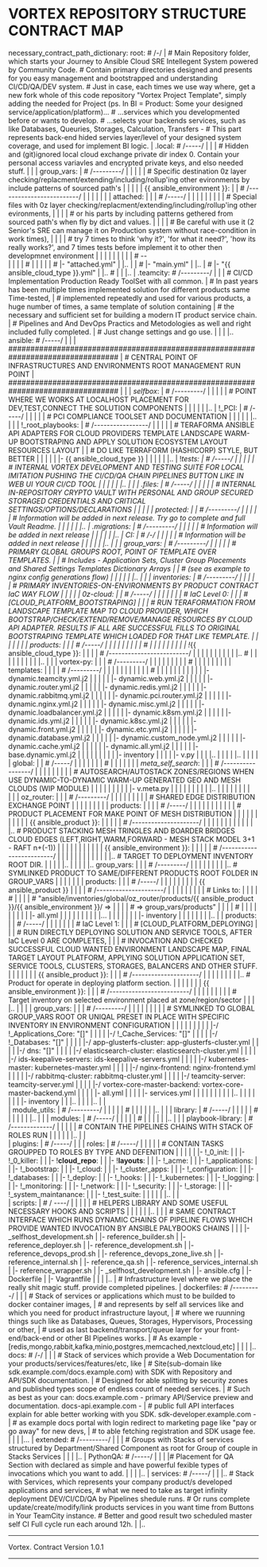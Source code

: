 # VORTEX REPOSITORY STRUCTURE CONTRACT MAP

necessary_contract_path_dictionary:
    root:
    # /-/
        |
        # Main Repository folder, which starts your Journey to Ansible Cloud SRE Intellegent System powered by Community Code.
        # Contain primary directories designed and presents for you easy management and bootstrapped and understanding CI/CD/QA/DEV system.
        # Just in case, each times we use way where, get a new fork whole of this code repository "Vortex Project Template", simply adding the needed for Project (ps. In BI = Product: Some your designed service/application/platform)...
        # ...services which you developmented before or wants to develop.
        # ...selects your backends services, such as like Databases, Queuries, Storages, Calculation, Transfers -
        # This part represents back-end hided servies layer/level of your designed system coverage, and used for implement BI logic. 
        |
        .local:
        # /-----/
        |       |
        |       # Hidden and (git)ignored local cloud exchange private dir index 0. Contain your personal access variavles and encrypted private keys, and elso needed stuff.
        |       |
        |       group_vars:
        |       # /---------/
        |       |           |
        |       |           # Specific destination 0z layer checking/replacment/extending/including/rollup'ing other evironments by include patterns of sourced path's 
        |       |           |
        |       |           {{ ansible_environment }}: 
        |       |           # /-------------------------/
        |       |           |                           |
        |       |           |                           attached: 
        |       |           |                           # /-----/
        |       |           |                           |       |
        |       |           |                           |       # Special files with 0z layer checking/replacment/extending/including/rollup'ing other evironments,
        |       |           |                           |       # or his parts by including patterns gethered from sourced path's when fly by dict and values. 
        |       |           |                           |       # Be careful with use it (2 Senior's SRE can manage it on Production system without race-condition in work times),
        |       |           |                           |       # try 7 times to think 'why it?', 'for what it need?', 'how its really works?', and 7 times tests before implement it to other then developmnet environment
        |       |           |                           |       |
        |       |           |                           |       # --\
        |       |           |                           |       #   |
        |       |           |                           |       #   |- "attached.yml"
        |       |..         |                           |       #   |- "main.yml"
        |                   |..                         |       #   |- "{{ ansible_cloud_type }}.yml"
        |                                               |..     #   |
        |                                                           |..
        |
        .teamcity:
        # /---------/
        |           |
        |           # CI/CD Implementation Production Ready ToolSet with all сommon. 
        |           # In past years has been multiple times implemented solution for different products same Time-tested,
        |           # implemented repeatedly and used for various products, a huge number of times, a same template of solution containing
        |           # the necessary and sufficient set for building a modern IT product service chain. 
        |           # Pipelines and And DevOps Practics and Metodologies as well and right included fully completed. 
        |           # Just change settings and go use.
        |           |
        |           |..
        ansible:
        # /-----/
        |       |
        |       #################################################################################
        |       # CENTRAL POINT OF INFRASTRUCTURES AND ENVIRONMENTS ROOT MANAGEMENT RUN POINT
        |       #################################################################################
        |       |
        |       _selfbox_:
        |       # /---------/
        |       |           |
        |       |           # POINT WHERE WE WORKS AT LOCALHOST PLACEMENT FOR DEV,TEST,CONNECT THE SOLUTION COMPONENTS
        |       |           |
        |       |           |..
        |       !_PCI:
        |       # /-----/
        |       |       |
        |       |       # PCI COMPLIANCE TOOLSET AND DOCUMENTATION
        |       |       |
        |       |       |..
        |       |
        |       !_root_playbooks:
        |       # /-----------------/
        |       |                   |
        |       |                   # TERAFORMA ANSIBLE API ADAPTERS FOR CLOUD PROVIDERS TEMPLATE LANDSCAPE WARM-UP BOOTSTRAPING AND APPLY SOLUTION ECOSYSTEM LAYOUT RESOURCES LAYOUT
        |       |                   # DO LIKE TERRAFORM (HASHICORP) STYLE, BUT BETTER 
        |       |                   |
        |       |                   |- {{ ansible_cloud_type }}
        |       |                   |
        |       |                   |..
        |       !_tests:
        |       # /-----/
        |       |       |
        |       |       # INTERNAL VORTEX DEVELOPMENT AND TESTING SUITE FOR LOCAL IMITATION PUSHING THE CI/CD/QA CHAIN PIPELINES BUTTON LIKE IN WEB UI YOUR CI/CD TOOL 
        |       |       |
        |       |       |..
        |       |
        |       .files:
        |       # /-----/
        |       |       |
        |       |       # INTERNAL IN-REPOSITORY CRYPTO VAULT WITH PERSONAL AND GROUP SECURED STORAGED CREDENTIALS AND CRITICAL SETTINGS/OPTIONS/DECLARATIONS
        |       |       |
        |       |       protected:
        |       |       # /---------/
        |       |                   |
        |       |                   # Information will be added in next release. Try go to complete and full Vault Readme.
        |       |                   |
        |       |                   |..
        |       .migrations:
        |       # /---------/
        |       |           |
        |       |           # Information will be added in next release
        |       |           |
        |       |           |..
        |       CI:
        |       # /-/
        |       |   |
        |       |   # Information will be added in next release
        |       |   |
        |       |   |..
        |       |
        |       group_vars:
        |       # /---------/
        |       |           |
        |       |           # PRIMARY GLOBAL GROUPS ROOT, POINT OF TEMPLATE OVER TEMPLATES. 
        |       |           # Includes - Application Sets, Cluster Group Placements and Shared Settings Templates Dictionary Arrays
        |       |           # (see as example to nginx config generations flow)
        |       |           |
        |       |           |..
        |       |
        |       inventories:
        |       # /---------/
        |       |           |
        |       |           # PRIMARY INVENTORIES-ON-ENVIRONMENTS BY PRODUCT CONTRACT IaC WAY FLOW
        |       |           |
        |       |           0z-cloud:
        |       |           # /-----/
        |       |           |       |
        |       |           |       # IaC Level 0:
        |       |           |       # [CLOUD_PLATFORM_BOOTSTRAPING]
        |       |           |       # RUN TERAFORMATION FROM LANDSCAPE TEMPLATE MAP TO CLOUD PROVIDER, WHICH BOOTSTRAP/CHECK/EXTEND/REMOVE/MANAGE RESOURCES BY CLOUD API ADAPTER. RESULTS IF ALL ARE SUCCESSFUL FILLS TO ORIGINAL BOOTSTRAPING TEMPLATE WHICH LOADED FOR THAT LIKE TEMPLATE.
        |       |           |       |
        |       |           |       products:
        |       |           |       # /-----/
        |       |           |       |       |
        |       |           |       |       #
        |       |           |       |       |
        |       |           |       |       !_{{ ansible_cloud_type }}:
        |       |           |       |       # /-------------------------/
        |       |           |       |       |                           |
        |       |           |       |       |..                         #
        |       |           |       |                                   |
        |       |           |       |                                   |..
        |       |           |       vortex-py:
        |       |           |       # /---------/
        |       |           |       |           |
        |       |           |       |           #
        |       |           |       |           |
        |       |           |       |           templates:
        |       |           |       |           # /---------/
        |       |           |       |           |           |
        |       |           |       |           |           #
        |       |           |       |           |           |
        |       |           |       |           |           |- dynamic.teamcity.yml.j2
        |       |           |       |           |           |- dynamic.web.yml.j2
        |       |           |       |           |           |- dynamic.router.yml.j2
        |       |           |       |           |           |- dynamic.redis.yml.j2
        |       |           |       |           |           |- dynamic.rabbitmq.yml.j2
        |       |           |       |           |           |- dynamic.pci.router.yml.j2
        |       |           |       |           |           |- dynamic.nginx.yml.j2
        |       |           |       |           |           |- dynamic.misc.yml.j2
        |       |           |       |           |           |- dynamic.loadbalancer.yml.j2
        |       |           |       |           |           |- dynamic.k8sm.yml.j2
        |       |           |       |           |           |- dynamic.ids.yml.j2
        |       |           |       |           |           |- dynamic.k8sc.yml.j2
        |       |           |       |           |           |- dynamic.front.yml.j2
        |       |           |       |           |           |- dynamic.etc.yml.j2
        |       |           |       |           |           |- dynamic.database.yml.j2
        |       |           |       |           |           |- dynamic.custom_node.yml.j2
        |       |           |       |           |           |- dynamic.cache.yml.j2
        |       |           |       |           |           |- dynamic.all.yml.j2
        |       |           |       |           |           |- base.dynamic.yml.j2
        |       |           |       |           |
        |       |           |       |           |- inventory
        |       |           |       |           |- v.py
        |       |           |       |..         |
        |       |           |                   |..
        |       |           |
        |       |           global:
        |       |           # /-----/
        |       |           |       |
        |       |           |       #
        |       |           |       |
        |       |           |       _meta_self_search_:
        |       |           |       # /-----------------/
        |       |           |       |                   |
        |       |           |       |                   # AUTOSEARCH/AUTOSTACK ZONES/REGIONS WHEN USE DYNAMIC-TO-DYNAMIC WARM-UP GENERATED GEO AND MESH CLOUDS (WIP MODULE)
        |       |           |       |                   |
        |       |           |       |                   |- v.meta.py
        |       |           |       |                   |
        |       |           |       |                   |..
        |       |           |       |
        |       |           |       |       
        |       |           |       oz_router:
        |       |           |       # /---------/
        |       |           |       |           |
        |       |           |       |           # SHARED EDGE DISTRIBUTION EXCHANGE POINT
        |       |           |       |           |
        |       |           |       |           products:
        |       |           |       |           # /-----/
        |       |           |       |           |       |
        |       |           |       |           |       # PRODUCT PLACEMENT FOR MAKE POINT OF MESH DISTRIBUTION
        |       |           |       |           |       |
        |       |           |       |           |       {{ ansible_product }}:
        |       |           |       |           |       # /---------------------/
        |       |           |       |           |       |                       |
        |       |           |       |           |       |..                     # PRODUCT STACKING MESH TRINGLES AND BOARDER BRIDGES CLOUD EDGES (LEFT,RIGHT,WARM,FORWARD - MESH STACK MODEL 3+1 - RAFT n+(-1))
        |       |           |       |           |                               |
        |       |           |       |           |                               {{ ansible_environment }}:
        |       |           |       |           |                               # /-------------------------/
        |       |           |       |           |                               |                           |
        |       |           |       |           |                               |..                         # TARGET TO DEPLOYMENT INVENTORY ROOT DIR.
        |       |           |       |           |..                                                         |
        |       |           |       |..                                                                     group_vars:
        |       |           |                                                                               # /---------/
        |       |           |                                                                               |           |
        |       |           |                                                                               |..         # SYMLINKED PRODUCT TO SAME/DIFFERENT PRODUCTS ROOT FOLDER IN GROUP_VARS
        |       |           |                                                                                           |
        |       |           |                                                                                           products: 
        |       |           |                                                                                           # /-----/
        |       |           |                                                                                           |       |
        |       |           |                                                                                           |       {{ ansible_product }}
        |       |           |                                                                                           |       # /---------------------/
        |       |           |                                                                                           |       |
        |       |           |                                                                                           |       # Links to: 
        |       |           |                                                                                           |       # 
        |       |           |                                                                                           |       # "ansible/inventories/global/oz_router/products/{{ ansible_product }}/{{ ansible_environment }}/ =>
        |       |           |                                                                                           |       # => group_vars/products"
        |       |           |                                                                                           |       #
        |       |           |                                                                                           |       |
        |       |           |                                                                                           |       |- all.yml
        |       |           |                                                                                           |       |
        |       |           |                                                                                           |       |...
        |       |           |                                                                                           |
        |       |           |                                                                                           |- inventory
        |       |           |                                                                                           |
        |       |           |                                                                                           |..
        |       |           products:
        |       |           # /-----/
        |       |           |       |
        |       |           |       # IaC Level 1:
        |       |           |       # [CLOUD_PLATFORM_DEPLOYING]
        |       |           |       # RUN DIRECTLY DEPLOYING SOLUTION AND SERVICE TOOLS, AFTER IaC Level 0 ARE COMPLETES,
        |       |           |       # INVOCATION AND CHECKED SUCCESSFUL CLOUD WANTED ENVIRONMENT LANDSCAPE MAP, FINAL TARGET LAYOUT PLATFORM, APPLYING SOLUTION APPLICATION SET, SERVICE TOOLS, CLUSTERS, STORAGES, BALANCERS AND OTHER STUFF.
        |       |           |       |
        |       |           |       {{ ansible_product }}:
        |       |           |       # /---------------------/
        |       |           |       |                       |
        |       |           |       |..                     # Product for operate in deploying platform section.
        |       |           |                               |
        |       |           |                               {{ ansible_environment }}:
        |       |           |                               # /-------------------------/
        |       |           |                               |                           |
        |       |           |                               |                           # Target inventory on selected environment placed at zone/region/sector
        |       |           |                               |..                         |
        |       |           |                                                           group_vars:
        |       |           |                                                           # /---------/
        |       |           |                                                           |           |
        |       |           |                                                           |           # SYMLINKED TO GLOBAL GROUP_VARS ROOT OR UNIQAL PRESET IN PLACE WITH SPECIFIC INVENTORY IN ENVIRONMENT CONFIGURATION
        |       |           |                                                           |           |
        |       |           |                                                           |           |-/ !_Applications_Core: "[]"
        |       |           |                                                           |           |-/ !_Cache_Services: "[]"
        |       |           |                                                           |           |-/ !_Databases: "[]"
        |       |           |                                                           |           |-/ app-glusterfs-cluster: app-glusterfs-cluster.yml
        |       |           |                                                           |           |-/ dns: "[]"
        |       |           |                                                           |           |-/ elasticsearch-cluster: elasticsearch-cluster.yml
        |       |           |                                                           |           |-/ ids-keepalive-servers: ids-keepalive-servers.yml
        |       |           |                                                           |           |-/ kubernetes-master: kubernetes-master.yml
        |       |           |                                                           |           |-/ nginx-frontend: nginx-frontend.yml
        |       |           |                                                           |           |-/ rabbitmq-cluster: rabbitmq-cluster.yml
        |       |           |                                                           |           |-/ teamcity-server: teamcity-server.yml
        |       |           |                                                           |           |-/ vortex-core-master-backend: vortex-core-master-backend.yml
        |       |           |                                                           |           |- all.yml
        |       |           |                                                           |           |- services.yml
        |       |           |                                                           |           |
        |       |           |                                                           |           |..
        |       |           |                                                           |           
        |       |           |                                                           |- inventory 
        |       |           |..                                                         |
        |       |                                                                       |..
        |       |           
        |       module_utils:
        |       # /---------/
        |       |           |
        |       |           #
        |       |           |
        |       |           |..
        |       |
        |       library:
        |       # /-----/
        |       |       |
        |       |       #
        |       |       |
        |       |       |..
        |       |
        |       modules:
        |       # /-----/
        |       |       |
        |       |       #
        |       |       |
        |       |       |..
        |       |
        |       playbook-library:
        |       # /-------------/
        |       |               |
        |       |               # CONTAIN THE PIPELINES CHAINS WITH STACK OF ROLES RUN
        |       |               |
        |       |               |.. 
        |       |   
        |       plugins:
        |       # /-----/
        |       |
        |       roles:
        |       # /-----/
        |       |       |
        |       |       # CONTAIN TASKS GROUPPED TO ROLES BY TYPE AND DEFENITION
        |       |       |
        |       |       |- \!_0_init:
        |       |       |- \!_0_killer:
        |       |       |- \!__cloud_repo__:
        |       |       |- \!__layouts__:
        |       |       |- \!_acme:
        |       |       |- \!_applications:
        |       |       |- \!_bootstrap:
        |       |       |- \!_cloud:
        |       |       |- \!_cluster_apps:
        |       |       |- \!_configuration:
        |       |       |- \!_databases:
        |       |       |- \!_deploy:
        |       |       |- \!_hooks:
        |       |       |- \!_kubernetes:
        |       |       |- \!_logging:
        |       |       |- \!_monitoring:
        |       |       |- \!_network:
        |       |       |- \!_security:
        |       |       |- \!_storage:
        |       |       |- \!_system_maintanance:
        |       |       |- \!_test_suite:
        |       |       |
        |       |       |..
        |       |       
        |       scripts:
        |       # / ----/
        |       |       |
        |       |       # HELPERS LIBRARY AND SOME USEFUL NECESSARY HOOKS AND SCRIPTS
        |       |       |
        |       |       |..
        |       |
        |       # SAME CONTRACT INTERFACE WHICH RUNS DYNAMIC CHAINS OF PIPELINE FLOWS WHICH PROVIDE WANTED INVOCATION BY ANSIBLE PALYBOOKS CHAINS
        |       |
        |       |- _selfhost_development.sh
        |       |- reference_builder.sh
        |       |- reference_deployer.sh
        |       |- reference_development.sh
        |       |- reference_devops_prod.sh
        |       |- reference_devops_zone_live.sh
        |       |- reference_internal.sh
        |       |- reference_qa.sh
        |       |- reference_services_internal.sh
        |       |- reference_wrapper.sh
        |       |- _selfhost_development.sh
        |       |- ansible.cfg
        |       |- Dockerfile
        |       |- Vagrantfile
        |       |
        |       |..
        |
        # Infrastructure level where we place the really shit magic stuff. provide completed pipelines.
        |
        dockerfiles:
        # /---------/
        |           |
        |           # Stack of services or applications which must to be builded to docker container images, 
        |           # and represents by self all services like and which you need for product infrastructure layout,
        |           # where we ruunning things such like as Databases, Queues, Storages, Hypervisors, Processing or other,
        |           # used as last backend/transport/queue layer for your front-end/back-end or other BI Pipelines works.
        |           # As example - [redis,mongo,rabbit,kafka,minio,postgres,memcached,nextcloud,etc]
        |           |
        |           |..
        docs:
        # /-/
        |   |
        |   # Stack of services which provide a Web Documentation for your products/services/features/etc, like
        |   # Site(sub-domain like sdk.example.com/docs.example.com) with SDK with Repository and API/SDK documentation.
        |   # Designed for able splitting by security zones and published types scope of endless count of needed services.
        |   # Such as best as your can: docs.example.com - primary API/Service preview and documentation. docs-api.example.com - 
        |   # public full API interfaces explain for able better working with you SDK. sdk-developer.example.com - 
        |   # as example docs portal with login redirect to marketing page like "pay or go away" for new devs,
        |   # to able fetching registration and SDK usage fee.
        |   |
        |   |...
        |
        extended:
        # /---------/
        |           |
        |           # Groups with Stacks of services structured by Department/Shared Component as root for Group of couple in Stacks Services
        |           |
        |           |..
        |
        PythonQA:
        # /-----/
        |       |
        |       |# Placement for QA Section with declared as simple and have powerful fexible types of invocations which you want to add.
        |       |
        |       |..
        |
        services:
        # /-----/
        |       |
        |..     # Stack with Services, which represents your company product/s developed applications and services, 
                # what we need to take as target infinity deployment DEV/CI/CD/QA by Pipelines shedule runs. 
                # Or runs complete update/create/modify/link products services in you want time from Buttons in Your TeamCity instance. 
                # Better and good result two scheduled master self CI Full cycle run each around 12h.
                |
                |..
________________________________________________________________________________________________
Vortex. Contract Version 1.0.1 
________________________________________________________________________________________________